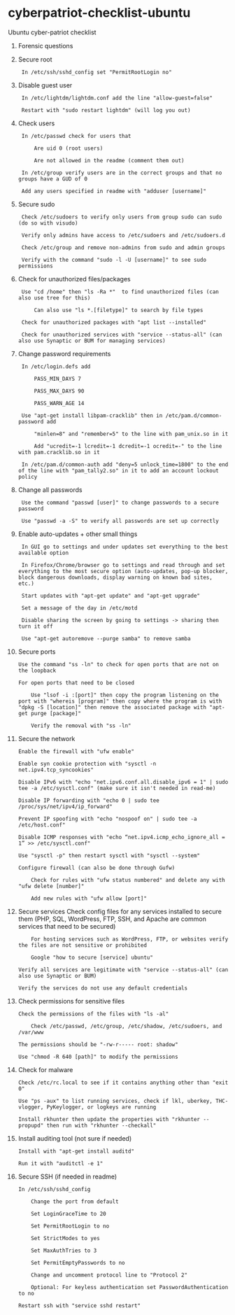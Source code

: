 # cyberpatriot-checklist-ubuntu

Ubuntu cyber-patriot checklist

1. Forensic questions

2. Secure root

        In /etc/ssh/sshd_config set "PermitRootLogin no"

3. Disable guest user

        In /etc/lightdm/lightdm.conf add the line "allow-guest=false"
        
        Restart with "sudo restart lightdm" (will log you out)

4. Check users

        In /etc/passwd check for users that
        
            Are uid 0 (root users)
            
            Are not allowed in the readme (comment them out)
            
        In /etc/group verify users are in the correct groups and that no groups have a GUD of 0
        
        Add any users specified in readme with "adduser [username]"
        

5. Secure sudo

        Check /etc/sudoers to verify only users from group sudo can sudo (do so with visudo)
        
        Verify only admins have access to /etc/sudoers and /etc/sudoers.d
        
        Check /etc/group and remove non-admins from sudo and admin groups
        
        Verify with the command "sudo -l -U [username]" to see sudo permissions
        

6. Check for unauthorized files/packages

        Use "cd /home" then "ls -Ra *"  to find unauthorized files (can also use tree for this)
        
            Can also use "ls *.[filetype]" to search by file types
            
        Check for unauthorized packages with "apt list --installed"
        
        Check for unauthorized services with "service --status-all" (can also use Synaptic or BUM for managing services)
        

7. Change password requirements

        In /etc/login.defs add
        
            PASS_MIN_DAYS 7
            
            PASS_MAX_DAYS 90
            
            PASS_WARN_AGE 14
            
        Use "apt-get install libpam-cracklib" then in /etc/pam.d/common-password add
        
            "minlen=8" and "remember=5" to the line with pam_unix.so in it
            
            Add "ucredit=-1 lcredit=-1 dcredit=-1 ocredit=-" to the line with pam.cracklib.so in it
            
        In /etc/pam.d/common-auth add "deny=5 unlock_time=1800" to the end of the line with "pam_tally2.so" in it to add an account lockout policy
        

8. Change all passwords

        Use the command "passwd [user]" to change passwords to a secure password
        
        Use "passwd -a -S" to verify all passwords are set up correctly
        

9. Enable auto-updates + other small things

        In GUI go to settings and under updates set everything to the best available option
        
        In Firefox/Chrome/browser go to settings and read through and set everything to the most secure option (auto-updates, pop-up blocker, block dangerous downloads, display warning on known bad sites, etc.)
        
        Start updates with "apt-get update" and "apt-get upgrade"
        
        Set a message of the day in /etc/motd
        
        Disable sharing the screen by going to settings -> sharing then turn it off
        
        Use "apt-get autoremove --purge samba" to remove samba
        

10. Secure ports

        Use the command "ss -ln" to check for open ports that are not on the loopback
        
        For open ports that need to be closed
        
            Use "lsof -i :[port]" then copy the program listening on the port with "whereis [program]" then copy where the program is with "dpkg -S [location]" then remove the associated package with "apt-get purge [package]"
            
            Verify the removal with "ss -ln"
            

11. Secure the network

        Enable the firewall with "ufw enable"
        
        Enable syn cookie protection with "sysctl -n net.ipv4.tcp_syncookies"
        
        Disable IPv6 with "echo "net.ipv6.conf.all.disable_ipv6 = 1" | sudo tee -a /etc/sysctl.conf" (make sure it isn't needed in read-me)
        
        Disable IP forwarding with "echo 0 | sudo tee /proc/sys/net/ipv4/ip_forward"
        
        Prevent IP spoofing with "echo "nospoof on" | sudo tee -a /etc/host.conf"
        
        Disable ICMP responses with "echo “net.ipv4.icmp_echo_ignore_all = 1” >> /etc/sysctl.conf"
        
        Use "sysctl -p" then restart sysctl with "sysctl --system"
        
        Configure firewall (can also be done through Gufw)
        
            Check for rules with "ufw status numbered" and delete any with "ufw delete [number]"
            
            Add new rules with "ufw allow [port]"
            

12. Secure services
        Check config files for any services installed to secure them (PHP, SQL, WordPress, FTP, SSH, and Apache are common services that need to be secured)
        
            For hosting services such as WordPress, FTP, or websites verify the files are not sensitive or prohibited
            
            Google "how to secure [service] ubuntu"
            
        Verify all services are legitimate with "service --status-all" (can also use Synaptic or BUM)
        
        Verify the services do not use any default credentials
        

13. Check permissions for sensitive files

        Check the permissions of the files with "ls -al"
        
            Check /etc/passwd, /etc/group, /etc/shadow, /etc/sudoers, and /var/www
            
        The permissions should be "-rw-r----- root: shadow"
        
        Use "chmod -R 640 [path]" to modify the permissions
        

14. Check for malware

        Check /etc/rc.local to see if it contains anything other than "exit 0"
        
        Use "ps -aux" to list running services, check if lkl, uberkey, THC-vlogger, PyKeylogger, or logkeys are running
        
        Install rkhunter then update the properties with "rkhunter --propupd" then run with "rkhunter --checkall"
        

15. Install auditing tool (not sure if needed)

        Install with "apt-get install auditd"
        
        Run it with "auditctl -e 1"
        

16. Secure SSH (if needed in readme)

        In /etc/ssh/sshd_config
        
            Change the port from default
            
            Set LoginGraceTime to 20
            
            Set PermitRootLogin to no
            
            Set StrictModes to yes
            
            Set MaxAuthTries to 3
            
            Set PermitEmptyPasswords to no
            
            Change and uncomment protocol line to "Protocol 2"
            
            Optional: For keyless authentication set PasswordAuthentication to no
            
        Restart ssh with "service sshd restart"
        
